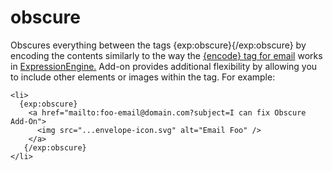# obscure
Obscures everything between the tags {exp:obscure}{/exp:obscure} by encoding the contents similarly to the way the <a href="https://docs.expressionengine.com/latest/templates/globals/single-variables.html#encode" target="_blank" rel="noopener">{encode} tag for email</a> works in <a href="https://github.com/ExpressionEngine/ExpressionEngine">ExpressionEngine.</a> Add-on provides additional flexibility by allowing you to include other elements or images within the tag. For example:

    <li>
      {exp:obscure}
        <a href="mailto:foo-email@domain.com?subject=I can fix Obscure Add-On">
          <img src="...envelope-icon.svg" alt="Email Foo" />
        </a>
       {/exp:obscure}
    </li>
